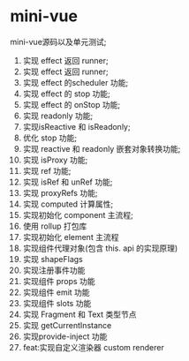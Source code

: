 # mini-vue
mini-vue源码以及单元测试;
1. 实现 effect 返回 runner;
2. 实现 effect 返回 runner;
3. 实现 effect 的scheduler 功能;
4. 实现 effect 的 stop 功能;
5. 实现 effect 的 onStop 功能;
6. 实现 readonly 功能;
7. 实现isReactive 和 isReadonly;
8. 优化 stop 功能;
9. 实现 reactive 和 readonly 嵌套对象转换功能;
10. 实现 isProxy 功能;
11. 实现 ref 功能;
12. 实现 isRef 和 unRef 功能;
13. 实现 proxyRefs 功能;
14. 实现 computed 计算属性;
15. 实现初始化 component 主流程;
16. 使用 rollup 打包库
17. 实现初始化 element 主流程
18. 实现组件代理对象(包含 this. api 的实现原理)
19. 实现 shapeFlags  
20. 实现注册事件功能 
21. 实现组件 props 功能
22. 实现组件 emit 功能
23. 实现组件 slots 功能
24. 实现 Fragment 和 Text 类型节点 
25. 实现 getCurrentInstance
26. 实现provide-inject 功能
27. feat:实现自定义渲染器 custom renderer
